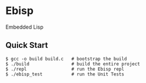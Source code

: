 # Ebisp

Embedded Lisp

## Quick Start

```
$ gcc -o build build.c   # bootstrap the build
$ ./build                # build the entire project
$ ./repl                 # run the Ebisp repl
$ ./ebisp_test           # run the Unit Tests
```
